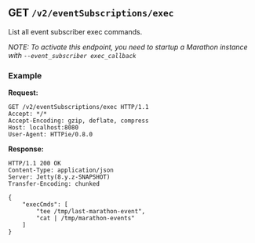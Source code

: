 ## GET `/v2/eventSubscriptions/exec`

List all event subscriber exec commands.

_NOTE: To activate this endpoint, you need to startup a Marathon instance with `--event_subscriber exec_callback`_

### Example

**Request:**

```
GET /v2/eventSubscriptions/exec HTTP/1.1
Accept: */*
Accept-Encoding: gzip, deflate, compress
Host: localhost:8080
User-Agent: HTTPie/0.8.0
```

**Response:**

```
HTTP/1.1 200 OK
Content-Type: application/json
Server: Jetty(8.y.z-SNAPSHOT)
Transfer-Encoding: chunked

{
    "execCmds": [
        "tee /tmp/last-marathon-event",
        "cat | /tmp/marathon-events"
    ]
}
```
